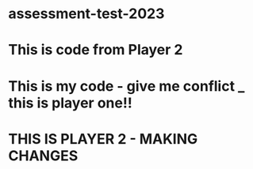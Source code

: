# assessment-test-2023

# This is code from Player 2
# This is my code - give me conflict _ this is player one!!
# THIS IS PLAYER 2 - MAKING CHANGES
